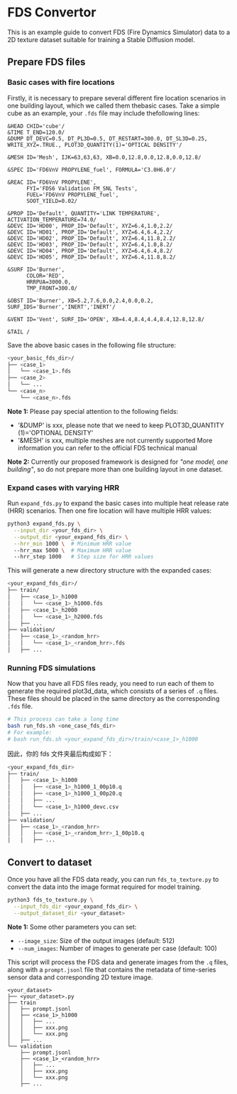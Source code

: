 # FDS Convertor

This is an example guide to convert FDS (Fire Dynamics Simulator) data to a
 2D texture dataset suitable for training a Stable Diffusion model.

## Prepare FDS files

### Basic cases with fire locations

Firstly, it is necessary to prepare several different fire location scenarios in
 one building layout, which we called them thebasic cases. Take a simple cube as
 an example, your `.fds` file may include thefollowing lines:

```
&HEAD CHID='cube'/
&TIME T_END=120.0/
&DUMP DT_DEVC=0.5, DT_PL3D=0.5, DT_RESTART=300.0, DT_SL3D=0.25, WRITE_XYZ=.TRUE., PLOT3D_QUANTITY(1)='OPTICAL DENSITY'/

&MESH ID='Mesh', IJK=63,63,63, XB=0.0,12.8,0.0,12.8,0.0,12.8/

&SPEC ID='FD6VnV PROPYLENE_fuel', FORMULA='C3.0H6.0'/

&REAC ID='FD6VnV PROPYLENE',
      FYI='FDS6 Validation FM_SNL Tests',
      FUEL='FD6VnV PROPYLENE_fuel',
      SOOT_YIELD=0.02/

&PROP ID='Default', QUANTITY='LINK TEMPERATURE', ACTIVATION_TEMPERATURE=74.0/
&DEVC ID='HD00', PROP_ID='Default', XYZ=6.4,1.0,2.2/
&DEVC ID='HD01', PROP_ID='Default', XYZ=6.4,6.4,2.2/
&DEVC ID='HD02', PROP_ID='Default', XYZ=6.4,11.8,2.2/
&DEVC ID='HD03', PROP_ID='Default', XYZ=6.4,1.0,8.2/
&DEVC ID='HD04', PROP_ID='Default', XYZ=6.4,6.4,8.2/
&DEVC ID='HD05', PROP_ID='Default', XYZ=6.4,11.8,8.2/

&SURF ID='Burner',
      COLOR='RED',
      HRRPUA=3000.0,
      TMP_FRONT=300.0/

&OBST ID='Burner', XB=5.2,7.6,0.0,2.4,0.0,0.2, SURF_IDS='Burner','INERT','INERT'/

&VENT ID='Vent', SURF_ID='OPEN', XB=4.4,8.4,4.4,8.4,12.8,12.8/

&TAIL /
```

Save the above basic cases in the following file structure:

```bash
<your_basic_fds_dir>/
├── <case_1>
│   └── <case_1>.fds
├── <case_2>
│   └── ...
└── <case_n>
    └── <case_n>.fds
```

**Note 1:** Please pay special attention to the following fields:
- '&DUMP' is xxx, please note that we need to keep PLOT3D_QUANTITY (1)='OPTIONAL DENSITY' 
- '&MESH' is xxx, multiple meshes are not currently supported
More information you can refer to the official FDS technical manual

**Note 2:** Currently our proposed framework is designed for
 *"one model, one building"*, so do not prepare more than one building layout
 in one dataset.

### Expand cases with varying HRR

Run ``expand_fds.py`` to expand the basic cases into multiple heat release rate
 (HRR) scenarios. Then one fire location will have multiple HRR values:

```bash
python3 expand_fds.py \
  --input_dir <your_fds_dir> \
  --output_dir <your_expand_fds_dir> \
  --hrr_min 1000 \  # Minimum HRR value
  --hrr_max 5000 \  # Maximum HRR value
  --hrr_step 1000   # Step size for HRR values
```

This will generate a new directory structure with the expanded cases:

```bash
<your_expand_fds_dir>/
├── train/
│   ├── <case_1>_h1000
│   │   └── <case_1>_h1000.fds
│   ├── <case_1>_h2000
│   │   └── <case_1>_h2000.fds
│   ├── ...
├── validation/
│   ├── <case_1>_<random_hrr>
│   │   └── <case_1>_<random_hrr>.fds
│   ├── ...
```

### Running FDS simulations

Now that you have all FDS files ready, you need to run each of them to generate the
 required plot3d_data, which consists of a series of `.q` files. These files should
 be placed in the same directory as the corresponding `.fds` file.

```bash
# This process can take a long time
bash run_fds.sh <one_case_fds_dir>
# For example:
# bash run_fds.sh <your_expand_fds_dir>/train/<case_1>_h1000
```

因此，你的 fds 文件夹最后构成如下：

```bash
<your_expand_fds_dir>
├── train/
│   ├── <case_1>_h1000
│   │   ├── <case_1>_h1000_1_00p10.q
│   │   ├── <case_1>_h1000_1_00p20.q
│   │   ├── ...
│   │   └── <case_1>_h1000_devc.csv
│   ├── ...
├── validation/
│   ├── <case_1>_<random_hrr>
│   │   ├── <case_1>_<random_hrr>_1_00p10.q
│   │   ├── ...
```

## Convert to dataset

Once you have all the FDS data ready, you can run `fds_to_texture.py` to convert
 the data into the image format required for model training.

```bash
python3 fds_to_texture.py \
  --input_fds_dir <your_expand_fds_dir> \
  --output_dataset_dir <your_dataset>
```

**Note 1:** Some other parameters you can set:
- `--image_size`: Size of the output images (default: 512)
- `--num_images`: Number of images to generate per case (default: 100)

This script will process the FDS data and generate images from the `.q` files,
 along with a `prompt.jsonl` file that contains the metadata of time-series 
 sensor data and corresponding 2D texture image.
```
<your_dataset>
├── <your_dataset>.py
├── train
│   ├── prompt.jsonl
│   ├── <case_1>_h1000
│   │   ├── ...
│   │   ├── xxx.png
│   │   └── xxx.png
│   ├── ...
└── validation
    ├── prompt.jsonl
    ├── <case_1>_<random_hrr>
    │   ├── ...
    │   ├── xxx.png
    │   └── xxx.png
    ├── ...
```
